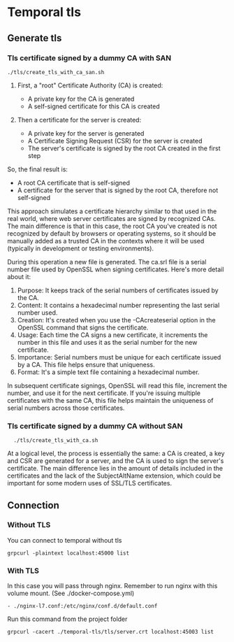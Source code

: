 # Temporal tls

## Generate tls

### Tls certificate signed by a dummy CA with SAN

    ./tls/create_tls_with_ca_san.sh

1. First, a "root" Certificate Authority (CA) is created:
   - A private key for the CA is generated 
   - A self-signed certificate for this CA is created

2. Then a certificate for the server is created:
   - A private key for the server is generated 
   - A Certificate Signing Request (CSR) for the server is created 
   - The server's certificate is signed by the root CA created in the first step

So, the final result is:

 - A root CA certificate that is self-signed 
 - A certificate for the server that is signed by the root CA, therefore not self-signed

This approach simulates a certificate hierarchy similar to that used in the real world, where web server certificates are signed by recognized CAs. The main difference is that in this case, the root CA you've created is not recognized by default by browsers or operating systems, so it should be manually added as a trusted CA in the contexts where it will be used (typically in development or testing environments).

During this operation a new file is generated.
The ca.srl file is a serial number file used by OpenSSL when signing certificates. Here's more detail about it:

1. Purpose: It keeps track of the serial numbers of certificates issued by the CA.
2. Content: It contains a hexadecimal number representing the last serial number used.
3. Creation: It's created when you use the -CAcreateserial option in the OpenSSL command that signs the certificate.
4. Usage: Each time the CA signs a new certificate, it increments the number in this file and uses it as the serial number for the new certificate.
5. Importance: Serial numbers must be unique for each certificate issued by a CA. This file helps ensure that uniqueness.
6. Format: It's a simple text file containing a hexadecimal number.

In subsequent certificate signings, OpenSSL will read this file, increment the number, and use it for the next certificate. If you're issuing multiple certificates with the same CA, this file helps maintain the uniqueness of serial numbers across those certificates.

### Tls certificate signed by a dummy CA without SAN

      ./tls/create_tls_with_ca.sh

At a logical level, the process is essentially the same: a CA is created, a key and CSR are generated for a server, and the CA is used to sign the server's certificate. The main difference lies in the amount of details included in the certificates and the lack of the SubjectAltName extension, which could be important for some modern uses of SSL/TLS certificates.


## Connection

### Without TLS

You can connect to temporal without tls

    grpcurl -plaintext localhost:45000 list


### With TLS
In this case you will pass through nginx. Remember to run nginx with this volume mount. (See ./docker-compose.yml)
    
    - ./nginx-l7.conf:/etc/nginx/conf.d/default.conf    

Run this command from the project folder

    grpcurl -cacert ./temporal-tls/tls/server.crt localhost:45003 list
